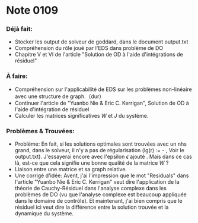 # Note 0109

### Déjà fait:

- Stocker les output de solveur de goddard, dans le document output.txt
- Compréhension du rôle joué par l'EDS dans problème de DO
- Chapitre V et VI de l'article "Solution de OD à l'aide d'intégrations de résiduel"



### À faire:

- Compréhension sur l'applicabilité de EDS sur les problèmes non-linéaire avec une structure de graph.（dur）
- Continuer l'article de "Yuanbo Nie & Eric C. Kerrigan", Solution de OD à l'aide d'intégration de résiduel
- Calculer les matrices significatives $W$ et $J$ du système.



### Problèmes & Trouvées: 

- Problème: En fait, si les solutions optimales sont trouvées avec un nhs grand, dans le solveur, il n'y a pas de régularisation (lg(r) := - , Voir le output.txt). J'essayerai encore avec l'epsilon $\epsilon$ ajouté . Mais dans ce cas là, est-ce que cela signifie une bonne qualité de la matrice $W$ ?
- Liaison entre une matrice et sa graph relative.
- Une corrigé d'idée: Avent, j'ai l'impression que le mot "Residuals" dans l'article "Yuanbo Nie & Eric C. Kerrigan" veut dire l'application de la théorie de Cauchy-Résiduel dans l'analyse complexe dans les problèmes de DO (vu que l'analyse complexe est beaucoup appliquée dans le domaine de contrôle). Et maintenant, j'ai bien compris que le résiduel ici veut dire la différence entre la solution trouvée et la dynamique du système. 
